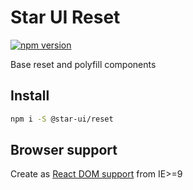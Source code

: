 # Star UI Reset

[![npm version](https://badge.fury.io/js/%40star-ui%2Freset.svg)](https://badge.fury.io/js/%40star-ui%2Freset)

Base reset and polyfill components

## Install

```sh
npm i -S @star-ui/reset
```

## Browser support

Create as [React DOM support](https://reactjs.org/docs/react-dom.html#browser-support) from IE>=9
